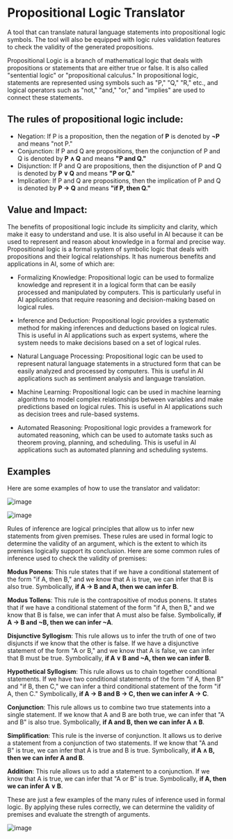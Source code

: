 # Propositional Logic Translator
A tool that can translate natural language statements into propositional logic symbols. The tool will also be equipped with logic rules validation features to check the validity of the generated propositions.

Propositional Logic is a branch of mathematical logic that deals with propositions or statements that are either true or false. It is also called "sentential logic" or "propositional calculus." In propositional logic, statements are represented using symbols such as "P," "Q," "R," etc., and logical operators such as "not," "and," "or," and "implies" are used to connect these statements.

## The rules of propositional logic include:

* Negation: If P is a proposition, then the negation of **P** is denoted by **¬P** and means "not P."
* Conjunction: If P and Q are propositions, then the conjunction of P and Q is denoted by **P ∧ Q** and means **"P and Q."**
* Disjunction: If P and Q are propositions, then the disjunction of P and Q is denoted by **P ∨ Q** and means **"P or Q."**
* Implication: If P and Q are propositions, then the implication of P and Q is denoted by **P → Q** and means **"if P, then Q."**

## Value and Impact:

The benefits of propositional logic include its simplicity and clarity, which make it easy to understand and use. It is also useful in AI because it can be used to represent and reason about knowledge in a formal and precise way. Propositional logic is a formal system of symbolic logic that deals with propositions and their logical relationships. It has numerous benefits and applications in AI, some of which are:

* Formalizing Knowledge: Propositional logic can be used to formalize knowledge and represent it in a logical form that can be easily processed and manipulated by computers. This is particularly useful in AI applications that require reasoning and decision-making based on logical rules.

* Inference and Deduction: Propositional logic provides a systematic method for making inferences and deductions based on logical rules. This is useful in AI applications such as expert systems, where the system needs to make decisions based on a set of logical rules.

* Natural Language Processing: Propositional logic can be used to represent natural language statements in a structured form that can be easily analyzed and processed by computers. This is useful in AI applications such as sentiment analysis and language translation.

* Machine Learning: Propositional logic can be used in machine learning algorithms to model complex relationships between variables and make predictions based on logical rules. This is useful in AI applications such as decision trees and rule-based systems.

* Automated Reasoning: Propositional logic provides a framework for automated reasoning, which can be used to automate tasks such as theorem proving, planning, and scheduling. This is useful in AI applications such as automated planning and scheduling systems.

## Examples
Here are some examples of how to use the translator and validator:

![image](https://user-images.githubusercontent.com/101527083/234134960-2e10ce49-bf86-4254-a96e-84ca8acaf9de.png)

![image](https://user-images.githubusercontent.com/101527083/234135059-09e4e30d-8e54-453b-848e-ee4fe6d1b6f3.png)

Rules of inference are logical principles that allow us to infer new statements from given premises. These rules are used in formal logic to determine the validity of an argument, which is the extent to which its premises logically support its conclusion. Here are some common rules of inference used to check the validity of premises:

**Modus Ponens**: This rule states that if we have a conditional statement of the form "if A, then B," and we know that A is true, we can infer that B is also true. Symbolically, **if A → B and A, then we can infer B**.

**Modus Tollens**: This rule is the contrapositive of modus ponens. It states that if we have a conditional statement of the form "if A, then B," and we know that B is false, we can infer that A must also be false. Symbolically, **if A → B and ~B, then we can infer ~A**.

**Disjunctive Syllogism**: This rule allows us to infer the truth of one of two disjuncts if we know that the other is false. If we have a disjunctive statement of the form "A or B," and we know that A is false, we can infer that B must be true. Symbolically, **if A ∨ B and ~A, then we can infer B**.

**Hypothetical Syllogism**: This rule allows us to chain together conditional statements. If we have two conditional statements of the form "if A, then B" and "if B, then C," we can infer a third conditional statement of the form "if A, then C." Symbolically, **if A → B and B → C, then we can infer A → C**.

**Conjunction**: This rule allows us to combine two true statements into a single statement. If we know that A and B are both true, we can infer that "A and B" is also true. Symbolically, **if A and B, then we can infer A ∧ B**.

**Simplification**: This rule is the inverse of conjunction. It allows us to derive a statement from a conjunction of two statements. If we know that "A and B" is true, we can infer that A is true and B is true. Symbolically, **if A ∧ B, then we can infer A and B**.

**Addition**: This rule allows us to add a statement to a conjunction. If we know that A is true, we can infer that "A or B" is true. Symbolically, **if A, then we can infer A ∨ B**.

These are just a few examples of the many rules of inference used in formal logic. By applying these rules correctly, we can determine the validity of premises and evaluate the strength of arguments.

![image](https://github.com/Arwa-Fawzy/Propositional-Logic-Translator/assets/101527083/8ded7df3-9265-47e3-af39-77fcb70eba65)

